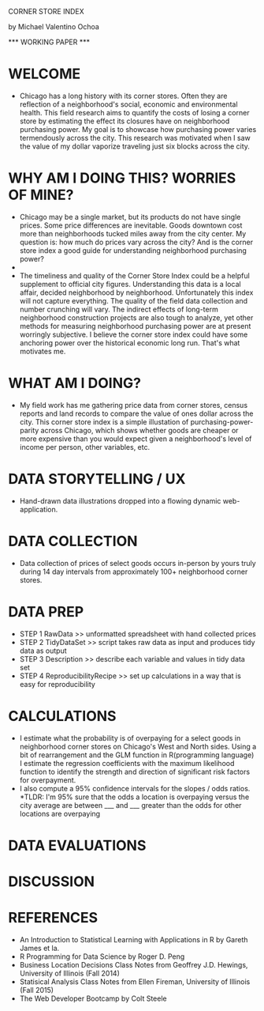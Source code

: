 CORNER STORE INDEX 

by Michael Valentino Ochoa


*** WORKING PAPER ***

# WELCOME

* Chicago has a long history with its corner stores.  Often they are reflection of a neighborhood's social, economic and environmental health. This field research aims to quantify the costs of losing a corner store by estimating the effect its closures have on neighborhood purchasing power. My goal is to showcase how purchasing power varies termendously across the city. This research was motivated when I saw the value of my dollar vaporize traveling just six blocks across the city.

# WHY AM I DOING THIS?  WORRIES OF MINE?

* Chicago may be a single market, but its products do not have single prices. Some price differences are inevitable.  Goods downtown cost more than neighborhoods tucked miles away from the city center. My question is: how much do prices vary across the city? And is the corner store index a good guide for understanding neighborhood purchasing power?
* 
* The timeliness and quality of the Corner Store Index could be a helpful supplement to official city figures.  Understanding this data is a local affair, decided neighborhood by neighborhood. Unfortunately this index will not capture everything. The quality of the field data collection and number crunching will vary.  The indirect effects of long-term neighborhood construction projects are also tough to analyze, yet other methods for measuring neighborhood purchasing power are at present worringly subjective. I believe the corner store index could have some anchoring power over the historical economic long run.  That's what motivates me.

# WHAT AM I DOING?

* My field work has me gathering price data from corner stores, census reports and land records to compare the value of ones dollar across the city.  This corner store index is a simple illustation of purchasing-power-parity across Chicago, which shows whether goods are cheaper or more expensive than you would expect given a neighborhood's level of income per person, other variables, etc.

# DATA STORYTELLING / UX

* Hand-drawn data illustrations dropped into a flowing dynamic web-application.

# DATA COLLECTION

* Data collection of prices of select goods occurs in-person by yours truly during 14 day intervals from approximately 100+ neighborhood corner stores.

# DATA PREP

* STEP 1 RawData >> unformatted spreadsheet with hand collected prices 
* STEP 2 TidyDataSet >> script takes raw data as input and produces tidy data as output
* STEP 3 Description >> describe each variable and values in tidy data set
* STEP 4 ReproducibilityRecipe >> set up calculations in a way that is easy for reproducibility

# CALCULATIONS

* I estimate what the probability is of overpaying for a select goods in neighborhood corner stores on Chicago's West and North sides.  Using a bit of rearrangement and the GLM function in R(programming language) I estimate the regression coefficients with the maximum likelihood function to identify the strength and direction of significant risk factors for overpayment. 
* I also compute a 95% confidence intervals for the slopes / odds ratios. 
*TLDR: I'm 95% sure that the odds a location is overpaying versus the city average are between ___ and ___ greater than the odds for other locations are overpaying

# DATA EVALUATIONS

# DISCUSSION

# REFERENCES

* An Introduction to Statistical Learning with Applications in R by Gareth James et la. 
* R Programming for Data Science by Roger D. Peng
* Business Location Decisions Class Notes from Geoffrey J.D. Hewings, University of Illinois (Fall 2014)
* Statisical Analysis Class Notes from Ellen Fireman, University of Illinois (Fall 2015)
* The Web Developer Bootcamp by Colt Steele 
